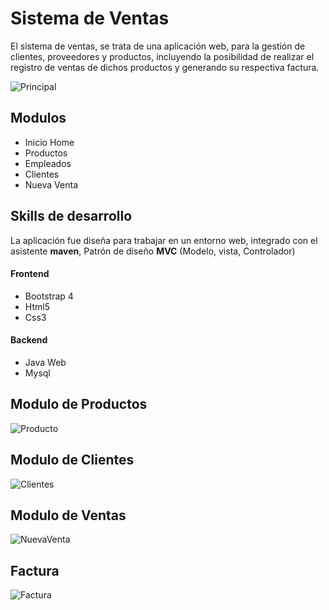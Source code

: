 # Sistema de Ventas

El sistema de ventas, se trata de una aplicación web, para la gestión de clientes, proveedores y productos, incluyendo la posibilidad de realizar el registro de ventas de dichos productos y generando su respectiva factura.

![Principal](https://user-images.githubusercontent.com/43627087/62430074-a2133300-b6d4-11e9-819b-c3948cb529e6.png)

## Modulos
- Inicio Home
- Productos
- Empleados
- Clientes
- Nueva Venta

## Skills de desarrollo
La aplicación fue diseña para trabajar en un entorno web, integrado con el asistente **maven**, Patrón de diseño **MVC**          (Modelo, vista, Controlador)

#### Frontend
- Bootstrap 4
- Html5
- Css3

#### Backend
- Java Web
- Mysql

## Modulo de Productos
![Producto](https://user-images.githubusercontent.com/43627087/62430090-c3741f00-b6d4-11e9-9cf3-3cd93ef9cdfc.png)

## Modulo de Clientes
![Clientes](https://user-images.githubusercontent.com/43627087/62430119-0930e780-b6d5-11e9-9316-e911205b6311.png)

## Modulo de Ventas
![NuevaVenta](https://user-images.githubusercontent.com/43627087/62430106-f3bbbd80-b6d4-11e9-81e5-b0c020e15584.png)

## Factura
![Factura](https://user-images.githubusercontent.com/43627087/62430124-177f0380-b6d5-11e9-8fa2-de3afadc6377.png)

